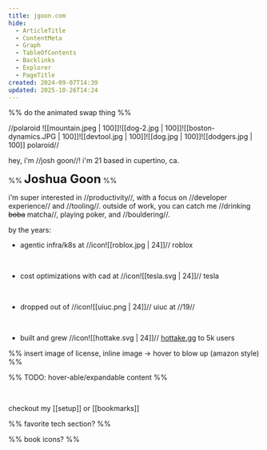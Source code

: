 ```yaml
---
title: jgoon.com
hide:
  - ArticleTitle
  - ContentMeta
  - Graph
  - TableOfContents
  - Backlinks
  - Explorer
  - PageTitle
created: 2024-09-07T14:39
updated: 2025-10-26T14:24
---
```


%% do the animated swap thing %%

//polaroid
![[mountain.jpeg | 100]]![[dog-2.jpg | 100]]![[boston-dynamics.JPG | 100]]![[devtool.jpg | 100]]![[dog.jpg | 100]]![[dodgers.jpg | 100]]
polaroid//

hey, i'm //josh goon//! i'm 21 based in cupertino, ca.

%% <strong style="font-size:1.5rem;">Joshua Goon</strong> %%

i'm super interested in //productivity//, with a focus on //developer experience// and //tooling//. outside of work, you can catch me //drinking ~~boba~~ matcha//, playing poker, and //bouldering//.

by the years:

<p style="margin:0; margin-top: -2rem;">&nbsp;</p>

- agentic infra/k8s at //icon![[roblox.jpg | 24]]// roblox
<span style="position: absolute; color: var(--gray); font-size: 0.8rem; top: -1.25rem; left: 0;  text-transform: uppercase;">2025</span>
<br />

- cost optimizations with cad at //icon![[tesla.svg | 24]]// tesla
<span style="position: absolute; color: var(--gray); font-size: 0.8rem; top: -1.25rem; left: 0;  text-transform: uppercase;">2024</span>
<br />

- dropped out of //icon![[uiuc.png | 24]]// uiuc at //19//
<span style="position: absolute; color: var(--gray); font-size: 0.8rem; top: -1.25rem; left: 0;  text-transform: uppercase;">2023</span>
<br />

- built and grew //icon![[hottake.svg | 24]]// [hottake.gg](https://hottake.gg/post/63b72bb898829f4733db93ff) to 5k users
<span style="position: absolute; color: var(--gray); font-size: 0.8rem; top: -1.25rem; left: 0;  text-transform: uppercase;">2022</span>

%% insert image of license, inline image -> hover to blow up (amazon style) %%

%% TODO: hover-able/expandable content %%

<br />

checkout my [[setup]] or [[bookmarks]] 

%% favorite tech section? %%

%% book icons? %%
